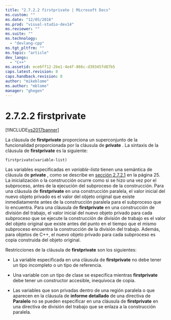 ```yaml
---
title: "2.7.2.2 firstprivate | Microsoft Docs"
ms.custom: ""
ms.date: "12/05/2016"
ms.prod: "visual-studio-dev14"
ms.reviewer: ""
ms.suite: ""
ms.technology: 
  - "devlang-cpp"
ms.tgt_pltfrm: ""
ms.topic: "article"
dev_langs: 
  - "C++"
ms.assetid: ece6ff12-2be1-4e4f-866c-d39345fd87b5
caps.latest.revision: 8
caps.handback.revision: 8
author: "mikeblome"
ms.author: "mblome"
manager: "ghogen"
---
```

# 2.7.2.2 firstprivate
[!INCLUDE[vs2017banner](../../assembler/inline/includes/vs2017banner.md)]

La cláusula de **firstprivate** proporciona un superconjunto de la funcionalidad proporcionada por la cláusula de **private** .  La sintaxis de la cláusula de **firstprivate** es la siguiente:  
  
```  
firstprivate(variable-list)  
```  
  
 Las variables especificadas en *variable\-lista* tienen una semántica de cláusula de **private** , como se describe en [sección 2.7.2.1](../../parallel/openmp/2-7-2-1-private.md) en la página 25.  La inicialización o la construcción ocurre como si se hizo una vez por el subproceso, antes de la ejecución del subproceso de la construcción.  Para una cláusula de **firstprivate** en una construcción paralela, el valor inicial del nuevo objeto privado es el valor del objeto original que existe inmediatamente antes de la construcción paralela para el subproceso que lo encuentra.  Para una cláusula de **firstprivate** en una construcción de división del trabajo, el valor inicial del nuevo objeto privado para cada subproceso que se ejecute la construcción de división de trabajo es el valor del objeto original que existe antes del punto en el tiempo que el mismo subproceso encuentra la construcción de la división del trabajo.  Además, para objetos de C\+\+, el nuevo objeto privado para cada subproceso es copia construida del objeto original.  
  
 Restricciones de la cláusula de **firstprivate** son los siguientes:  
  
-   La variable especificada en una cláusula de **firstprivate** no debe tener un tipo incompleto o un tipo de referencia.  
  
-   Una variable con un tipo de clase se especifica mientras **firstprivate** debe tener un constructor accesible, inequívoca de copia.  
  
-   Las variables que son privadas dentro de una región paralela o que aparecen en la cláusula de **informe detallado** de una directiva de **Paralelo** no se pueden especificar en una cláusula de **firstprivate** en una directiva de división del trabajo que se enlaza a la construcción paralela.